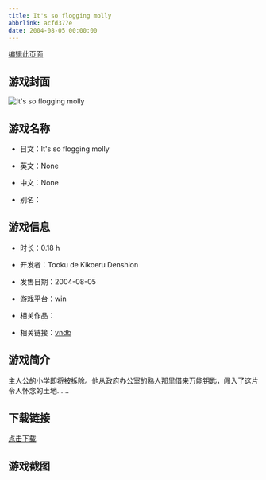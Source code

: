 ```yaml
---
title: It's so flogging molly
abbrlink: acfd377e
date: 2004-08-05 00:00:00
---
```

[编辑此页面](https://github.com/ACG-3/ADV3-source/blob/main/source/_posts/It%27s%20so%20flogging%20molly.md)

## 游戏封面

![It's so flogging molly](https://pan.timero.xyz/d/onedrive/img_lib_001/It's%20so%20flogging%20molly_cover.avif)


## 游戏名称

- 日文：It's so flogging molly
- 英文：None
- 中文：None

- 别名：


## 游戏信息

- 时长：0.18 h
- 开发者：Tooku de Kikoeru Denshion
- 发售日期：2004-08-05
- 游戏平台：win
- 相关作品：

- 相关链接：[vndb](https://vndb.org/v24387)


## 游戏简介

主人公的小学即将被拆除。他从政府办公室的熟人那里借来万能钥匙，闯入了这片令人怀念的土地......




## 下载链接

[点击下载](https://pan.timero.xyz/onedrive/adv_lib_001/It%27s%20so%20flogging%20molly)


## 游戏截图


